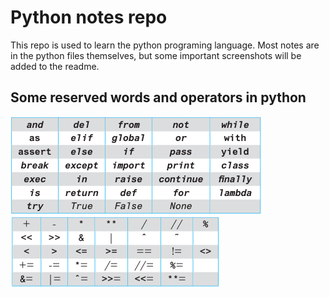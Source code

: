 # Python notes repo
This repo is used to learn the python programing language.
Most notes are in the python files themselves, but some important screenshots will be added to the 
readme.

## Some reserved words and operators in python
![reserved Words](/Screenshots/resWords.png)
![operators](/Screenshots/oper.png)